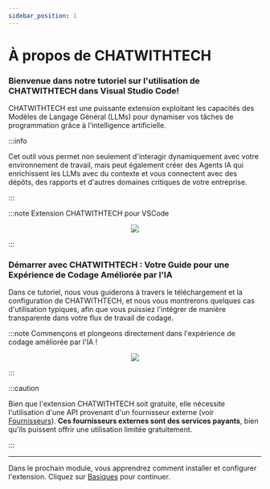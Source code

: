 ```yaml
---
sidebar_position: 1
---
```


# À propos de CHATWITHTECH

### Bienvenue dans notre tutoriel sur l'utilisation de CHATWITHTECH dans Visual Studio Code!

CHATWITHTECH est une puissante extension exploitant les capacités des Modèles de Langage Général (LLMs) pour dynamiser vos tâches de programmation grâce à l'intelligence artificielle.

:::info

Cet outil vous permet non seulement d'interagir dynamiquement avec votre environnement de travail, mais peut également créer des Agents IA qui enrichissent les LLMs avec du contexte et vous connectent avec des dépôts, des rapports et d'autres domaines critiques de votre entreprise.

:::

:::note Extension CHATWITHTECH pour VSCode
<p align="center">
    <img src="https://github.com/davila7/code-gpt-docs/assets/6216945/8cbbef10-5767-437f-abbc-3000237f8d90" />
</p>
:::

### Démarrer avec CHATWITHTECH : Votre Guide pour une Expérience de Codage Améliorée par l'IA

Dans ce tutoriel, nous vous guiderons à travers le téléchargement et la configuration de CHATWITHTECH, et nous vous montrerons quelques cas d'utilisation typiques, afin que vous puissiez l'intégrer de manière transparente dans votre flux de travail de codage.

:::note Commençons et plongeons directement dans l'expérience de codage améliorée par l'IA !
<p align="center">
    <img src="https://github.com/davila7/code-gpt-docs/assets/6216945/a7f7acc0-4e85-4e88-9370-a2d2f1163a1d" />
</p>
:::

:::caution

Bien que l'extension CHATWITHTECH soit gratuite, elle nécessite l'utilisation d'une API provenant d'un fournisseur externe (voir [Fournisseurs](/docs/category/ai-providers)). **Ces fournisseurs externes sont des services payants**, bien qu'ils puissent offrir une utilisation limitée gratuitement.

:::

---

Dans le prochain module, vous apprendrez comment installer et configurer l'extension. Cliquez sur [Basiques](/docs/category/basics) pour continuer.
